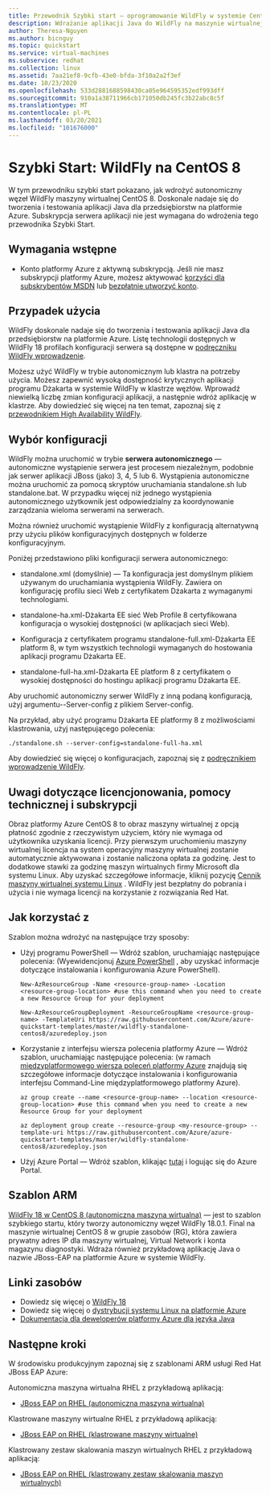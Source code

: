 ```yaml
---
title: Przewodnik Szybki start — oprogramowanie WildFly w systemie CentOS
description: Wdrażanie aplikacji Java do WildFly na maszynie wirtualnej CentOS
author: Theresa-Nguyen
ms.author: bicnguy
ms.topic: quickstart
ms.service: virtual-machines
ms.subservice: redhat
ms.collection: linux
ms.assetid: 7aa21ef8-9cfb-43e0-bfda-3f10a2a2f3ef
ms.date: 10/23/2020
ms.openlocfilehash: 533d2881688598430ca05e964595352edf993dff
ms.sourcegitcommit: 910a1a38711966cb171050db245fc3b22abc8c5f
ms.translationtype: MT
ms.contentlocale: pl-PL
ms.lasthandoff: 03/20/2021
ms.locfileid: "101676000"
---
```

# <a name="quickstart-wildfly-on-centos-8"></a>Szybki Start: WildFly na CentOS 8

W tym przewodniku szybki start pokazano, jak wdrożyć autonomiczny węzeł WildFly maszyny wirtualnej CentOS 8. Doskonale nadaje się do tworzenia i testowania aplikacji Java dla przedsiębiorstw na platformie Azure. Subskrypcja serwera aplikacji nie jest wymagana do wdrożenia tego przewodnika Szybki Start.

## <a name="prerequisites"></a>Wymagania wstępne

* Konto platformy Azure z aktywną subskrypcją. Jeśli nie masz subskrypcji platformy Azure, możesz aktywować [korzyści dla subskrybentów MSDN](https://azure.microsoft.com/pricing/member-offers/msdn-benefits-details) lub [bezpłatnie utworzyć konto](https://azure.microsoft.com/pricing/free-trial).

## <a name="use-case"></a>Przypadek użycia

WildFly doskonale nadaje się do tworzenia i testowania aplikacji Java dla przedsiębiorstw na platformie Azure. Listę technologii dostępnych w WildFly 18 profilach konfiguracji serwera są dostępne w [podręczniku WildFly wprowadzenie](https://docs.wildfly.org/18/Getting_Started_Guide.html#getting-started-with-wildfly).

Możesz użyć WildFly w trybie autonomicznym lub klastra na potrzeby użycia. Możesz zapewnić wysoką dostępność krytycznych aplikacji programu Dżakarta w systemie WildFly w klastrze węzłów. Wprowadź niewielką liczbę zmian konfiguracji aplikacji, a następnie wdróż aplikację w klastrze. Aby dowiedzieć się więcej na ten temat, zapoznaj się z [przewodnikiem High Availability WildFly](https://docs.wildfly.org/18/High_Availability_Guide.html).

## <a name="configuration-choice"></a>Wybór konfiguracji

WildFly można uruchomić w trybie **serwera autonomicznego** — autonomiczne wystąpienie serwera jest procesem niezależnym, podobnie jak serwer aplikacji JBoss (jako) 3, 4, 5 lub 6. Wystąpienia autonomiczne można uruchomić za pomocą skryptów uruchamiania standalone.sh lub standalone.bat. W przypadku więcej niż jednego wystąpienia autonomicznego użytkownik jest odpowiedzialny za koordynowanie zarządzania wieloma serwerami na serwerach.

Można również uruchomić wystąpienie WildFly z konfiguracją alternatywną przy użyciu plików konfiguracyjnych dostępnych w folderze konfiguracyjnym.

Poniżej przedstawiono pliki konfiguracji serwera autonomicznego:

- standalone.xml (domyślnie) — Ta konfiguracja jest domyślnym plikiem używanym do uruchamiania wystąpienia WildFly. Zawiera on konfigurację profilu sieci Web z certyfikatem Dżakarta z wymaganymi technologiami.
   
- standalone-ha.xml-Dżakarta EE sieć Web Profile 8 certyfikowana konfiguracja o wysokiej dostępności (w aplikacjach sieci Web).
   
- Konfiguracja z certyfikatem programu standalone-full.xml-Dżakarta EE platform 8, w tym wszystkich technologii wymaganych do hostowania aplikacji programu Dżakarta EE.

- standalone-full-ha.xml-Dżakarta EE platform 8 z certyfikatem o wysokiej dostępności do hostingu aplikacji programu Dżakarta EE.

Aby uruchomić autonomiczny serwer WildFly z inną podaną konfiguracją, użyj argumentu--Server-config z plikiem Server-config.

Na przykład, aby użyć programu Dżakarta EE platformy 8 z możliwościami klastrowania, użyj następującego polecenia:

```
./standalone.sh --server-config=standalone-full-ha.xml
```

Aby dowiedzieć się więcej o konfiguracjach, zapoznaj się z [podręcznikiem wprowadzenie WildFly](https://docs.wildfly.org/18/Getting_Started_Guide.html#wildfly-10-configurations).

## <a name="licensing-support-and-subscription-notes"></a>Uwagi dotyczące licencjonowania, pomocy technicznej i subskrypcji

Obraz platformy Azure CentOS 8 to obraz maszyny wirtualnej z opcją płatność zgodnie z rzeczywistym użyciem, który nie wymaga od użytkownika uzyskania licencji. Przy pierwszym uruchomieniu maszyny wirtualnej licencja na system operacyjny maszyny wirtualnej zostanie automatycznie aktywowana i zostanie naliczona opłata za godzinę. Jest to dodatkowe stawki za godzinę maszyn wirtualnych firmy Microsoft dla systemu Linux. Aby uzyskać szczegółowe informacje, kliknij pozycję [Cennik maszyny wirtualnej systemu Linux](https://azure.microsoft.com/pricing/details/virtual-machines/linux/#linux) . WildFly jest bezpłatny do pobrania i użycia i nie wymaga licencji na korzystanie z rozwiązania Red Hat.

## <a name="how-to-consume"></a>Jak korzystać z

Szablon można wdrożyć na następujące trzy sposoby:

- Użyj programu PowerShell — Wdróż szablon, uruchamiając następujące polecenia: (Wyewidencjonuj [Azure PowerShell](/powershell/azure/) , aby uzyskać informacje dotyczące instalowania i konfigurowania Azure PowerShell).

    ```
    New-AzResourceGroup -Name <resource-group-name> -Location <resource-group-location> #use this command when you need to create a new Resource Group for your deployment
    ```

    ```
    New-AzResourceGroupDeployment -ResourceGroupName <resource-group-name> -TemplateUri https://raw.githubusercontent.com/Azure/azure-quickstart-templates/master/wildfly-standalone-centos8/azuredeploy.json
    ```
    
- Korzystanie z interfejsu wiersza polecenia platformy Azure — Wdróż szablon, uruchamiając następujące polecenia: (w ramach [międzyplatformowego wiersza poleceń platformy Azure](/cli/azure/install-azure-cli) znajdują się szczegółowe informacje dotyczące instalowania i konfigurowania interfejsu Command-Line międzyplatformowego platformy Azure).

    ```
    az group create --name <resource-group-name> --location <resource-group-location> #use this command when you need to create a new Resource Group for your deployment
    ```

    ```
    az deployment group create --resource-group <my-resource-group> --template-uri https://raw.githubusercontent.com/Azure/azure-quickstart-templates/master/wildfly-standalone-centos8/azuredeploy.json
    ```

- Użyj Azure Portal — Wdróż szablon, klikając <a href="https://portal.azure.com/#create/Microsoft.Template/uri/https%3A%2F%2Fraw.githubusercontent.com%2FAzure%2Fazure-quickstart-templates%2Fmaster%2Fwildfly-standalone-centos8%2Fazuredeploy.json" target="_blank">tutaj</a> i logując się do Azure Portal.

## <a name="arm-template"></a>Szablon ARM

<a href="https://github.com/Azure/azure-quickstart-templates/tree/master/wildfly-standalone-centos8" target="_blank"> WildFly 18 w CentOS 8 (autonomiczna maszyna wirtualna)</a> — jest to szablon szybkiego startu, który tworzy autonomiczny węzeł WildFly 18.0.1. Final na maszynie wirtualnej CentOS 8 w grupie zasobów (RG), która zawiera prywatny adres IP dla maszyny wirtualnej, Virtual Network i konta magazynu diagnostyki. Wdraża również przykładową aplikację Java o nazwie JBoss-EAP na platformie Azure w systemie WildFly.

## <a name="resource-links"></a>Linki zasobów

* Dowiedz się więcej o [WildFly 18](https://docs.wildfly.org/18/)
* Dowiedz się więcej o [dystrybucji systemu Linux na platformie Azure](../../linux/endorsed-distros.md)
* [Dokumentacja dla deweloperów platformy Azure dla języka Java](https://github.com/JasonFreeberg/jboss-on-app-service)

## <a name="next-steps"></a>Następne kroki

W środowisku produkcyjnym zapoznaj się z szablonami ARM usługi Red Hat JBoss EAP Azure:

Autonomiczna maszyna wirtualna RHEL z przykładową aplikacją:

*  <a href="https://github.com/Azure/azure-quickstart-templates/tree/master/jboss-eap-standalone-rhel" target="_blank"> JBoss EAP on RHEL (autonomiczna maszyna wirtualna)</a>

Klastrowane maszyny wirtualne RHEL z przykładową aplikacją:

* <a href="https://github.com/Azure/azure-quickstart-templates/tree/master/jboss-eap-clustered-multivm-rhel" target="_blank"> JBoss EAP on RHEL (klastrowane maszyny wirtualne)</a>

Klastrowany zestaw skalowania maszyn wirtualnych RHEL z przykładową aplikacją:

* <a href="https://github.com/Azure/azure-quickstart-templates/tree/master/jboss-eap-clustered-vmss-rhel" target="_blank"> JBoss EAP on RHEL (klastrowany zestaw skalowania maszyn wirtualnych)</a>